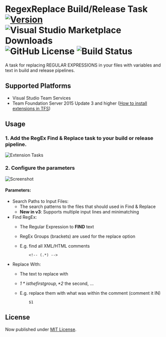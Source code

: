 # RegexReplace Build/Release Task[![Version](https://img.shields.io/vscode-marketplace/v/knom.regexreplace-task.svg)](https://marketplace.visualstudio.com/items?itemName=knom.regexreplace-task) ![Visual Studio Marketplace Downloads](https://img.shields.io/vscode-marketplace/d/knom.regexreplace-task.svg) ![GitHub License](https://img.shields.io/github/license/mashape/apistatus.svg) ![Build Status](https://knom-msft.visualstudio.com/_apis/public/build/definitions/9d8fcb7c-6c11-4014-9dc2-7966c94af2b2/5/badge)

A task for replacing REGULAR EXPRESSIONS in your files with variables and text in build and release pipelines.

## Supported Platforms

* Visual Studio Team Services
* Team Foundation Server 2015 Update 3 and higher ([How to install extensions in TFS](https://www.visualstudio.com/en-us/docs/marketplace/get-tfs-extensions))

## Usage

### 1. Add the RegEx Find & Replace task to your build or release pipeline.

![Extension Tasks](https://raw.githubusercontent.com/knom/vsts-regex-tasks/master/docs/addtask.png "Extension Tasks")

### 2. Configure the parameters

![Screenshot](https://raw.githubusercontent.com/knom/vsts-regex-tasks/master/docs/regexreplace.png "Screenshot")

#### Parameters:

* Search Paths to Input Files:
  * The search patterns to the files that should used in Find & Replace
  * **New in v3**: Supports multiple input lines and minimatching
* Find RegEx:
  * The Regular Expression to **FIND** text
  * RegEx Groups (brackets) are used for the replace option
  * E.g. find all XML/HTML comments

            <!-- (.*) -->
* Replace With:
  * The text to replace with
  * *$1* is the first group, *$2* the second, ...
  * E.g. replace them with what was within the comment (comment it IN)
  
            $1

## License

Now published under [MIT License](https://github.com/knom/vsts-markdown-tasks/blob/master/LICENSE).
